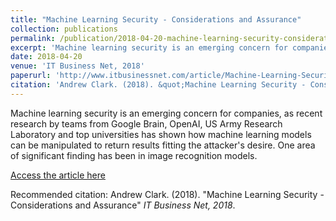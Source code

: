 ```yaml
---
title: "Machine Learning Security - Considerations and Assurance"
collection: publications
permalink: /publication/2018-04-20-machine-learning-security-considerations
excerpt: 'Machine learning security is an emerging concern for companies, as recent research by teams from Google Brain, OpenAI, US Army Research Laboratory and top universities has shown how machine learning models can be manipulated to return results fitting the attacker's desire. One area of significant finding has been in image recognition models.'
date: 2018-04-20
venue: 'IT Business Net, 2018'
paperurl: 'http://www.itbusinessnet.com/article/Machine-Learning-Security---Considerations-and-Assurance--5373956'
citation: 'Andrew Clark. (2018). &quot;Machine Learning Security - Considerations and Assurance&quot; <i>IT Business Net, 2018</i>.'
---
```

Machine learning security is an emerging concern for companies, as recent research by teams from Google Brain, OpenAI, US Army Research Laboratory and top universities has shown how machine learning models can be manipulated to return results fitting the attacker's desire. One area of significant finding has been in image recognition models. 

[Access the article here](http://www.itbusinessnet.com/article/Machine-Learning-Security---Considerations-and-Assurance--5373956)

Recommended citation: Andrew Clark. (2018). "Machine Learning Security - Considerations and Assurance" <i>IT Business Net, 2018</i>.
